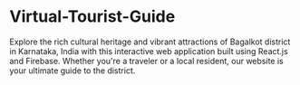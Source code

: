 # Virtual-Tourist-Guide
Explore the rich cultural heritage and vibrant attractions of Bagalkot district in Karnataka, India with this interactive web application built using React.js and Firebase. Whether you're a traveler or a local resident, our website is your ultimate guide to the district.
